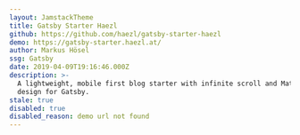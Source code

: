 ```yaml
---
layout: JamstackTheme
title: Gatsby Starter Haezl
github: https://github.com/haezl/gatsby-starter-haezl
demo: https://gatsby-starter.haezl.at/
author: Markus Hösel
ssg: Gatsby
date: 2019-04-09T19:16:46.000Z
description: >-
  A lightweight, mobile first blog starter with infinite scroll and Material-UI
  design for Gatsby.
stale: true
disabled: true
disabled_reason: demo url not found
---
```

